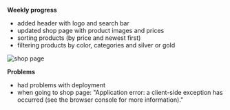 **Weekly progress**
- added header with logo and search bar
- updated shop page with product images and prices
- sorting products (by price and newest first)
- filtering products by color, categories and silver or gold 

![shop page](https://github.com/ElaJerkovic/HCI-2023-24/assets/92401418/6eb90c1b-54d3-4431-93ad-02feb2042912)

**Problems**
- had problems with deployment
- when going to shop page: "Application error: a client-side exception has occurred (see the browser console for more information)."
